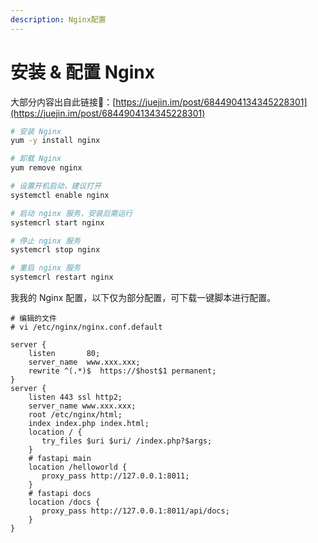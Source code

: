 ```yaml
---
description: Nginx配置
---
```


# 安装 & 配置 Nginx

大部分内容出自此链接🔗：[https://juejin.im/post/6844904134345228301](https://juejin.im/post/6844904134345228301)

```bash
# 安装 Nginx
yum -y install nginx

# 卸载 Nginx
yum remove nginx

# 设置开机启动，建议打开
systemctl enable nginx

# 启动 nginx 服务，安装后需运行
systemcrl start nginx

# 停止 nginx 服务
systemcrl stop nginx

# 重启 nginx 服务
systemcrl restart nginx
```

我我的 Nginx 配置，以下仅为部分配置，可下载一键脚本进行配置。

```text
# 编辑的文件
# vi /etc/nginx/nginx.conf.default

server {
    listen       80;
    server_name  www.xxx.xxx;
    rewrite ^(.*)$  https://$host$1 permanent;
}
server {
    listen 443 ssl http2;
    server_name www.xxx.xxx;
    root /etc/nginx/html;
    index index.php index.html;
    location / {
       try_files $uri $uri/ /index.php?$args;
    }
    # fastapi main
    location /helloworld {
       proxy_pass http://127.0.0.1:8011;
    }
    # fastapi docs
    location /docs {
       proxy_pass http://127.0.0.1:8011/api/docs;
    }
}
```



